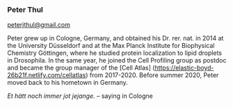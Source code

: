 ### Peter Thul
peterjthul@gmail.com


Peter grew up in Cologne, Germany, and obtained his Dr. rer. nat. in 2014 at the University Düsseldorf and at the Max Planck Institute for Biophysical Chemistry Göttingen, where he studied protein localization to lipid droplets in Drosophila. In the same year, he joined the Cell Profiling group as postdoc and became the group manager of the [Cell Atlas] (https://elastic-boyd-26b21f.netlify.com/cellatlas) from 2017-2020. Before summer 2020, Peter moved back to his hometown in Germany.

*Et hätt noch immer jot jejange.* – saying in Cologne
